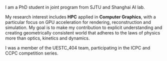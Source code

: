 I am a PhD student in joint program from SJTU and Shanghai AI lab. 

My research interest includes **HPC** applied in **Computer Graphics**, with a particular focus on GPU acceleration for rendering, reconstruction and simulation. My goal is to make my contribution to explicit understanding and creating geometrically consistent world that adheres to the laws of physics more than optics, kinetics and dynamics.

I was a member of the UESTC_404 team, participating in the ICPC and CCPC competition series. 








